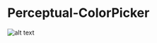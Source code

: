 # Perceptual-ColorPicker
![alt text](https://raw.githubusercontent.com/OlivierVicario/Perceptual-ColorPicker/master/src/perceptualcolorpicker/help/ensemble.png)

